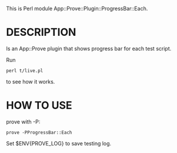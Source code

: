 This is Perl module App::Prove::Plugin::ProgressBar::Each.

DESCRIPTION
===========

Is an App::Prove plugin that shows progress bar for each test script.

Run

	perl t/live.pl

to see how it works.

HOW TO USE
==========

prove with -P:

	prove -PProgressBar::Each

Set $ENV{PROVE_LOG} to save testing log.
